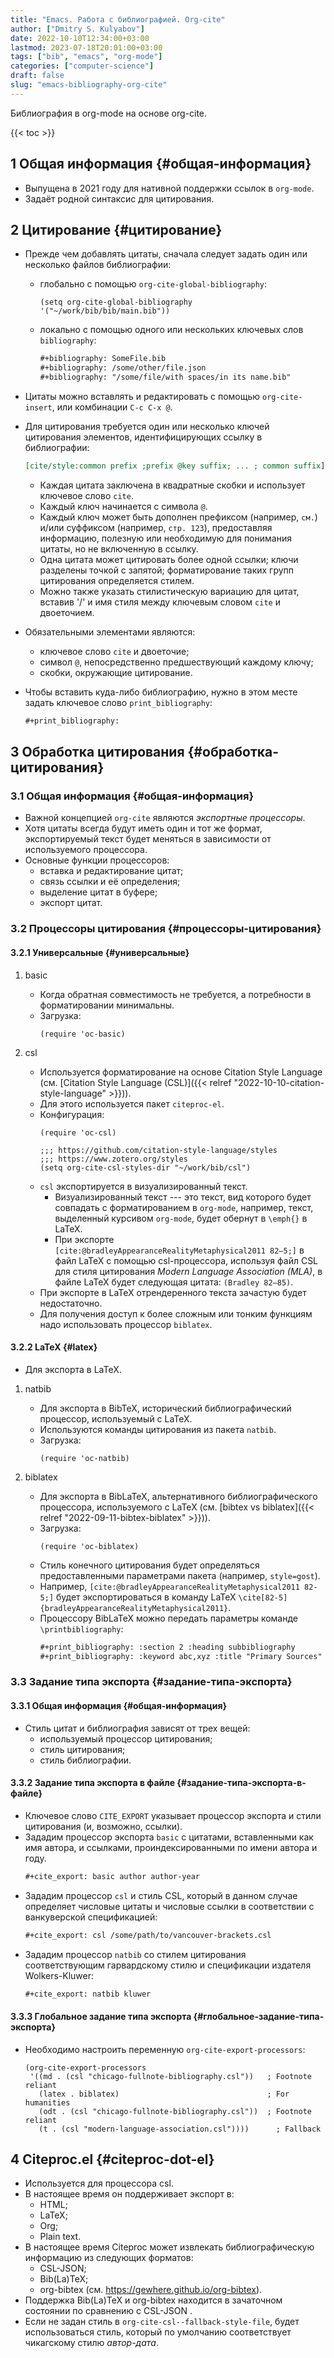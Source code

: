 ```yaml
---
title: "Emacs. Работа с библиографией. Org-cite"
author: ["Dmitry S. Kulyabov"]
date: 2022-10-10T12:34:00+03:00
lastmod: 2023-07-18T20:01:00+03:00
tags: ["bib", "emacs", "org-mode"]
categories: ["computer-science"]
draft: false
slug: "emacs-bibliography-org-cite"
---
```


Библиография в org-mode на основе org-cite.

<!--more-->

{{< toc >}}


## <span class="section-num">1</span> Общая информация {#общая-информация}

-   Выпущена в 2021 году для нативной поддержки ссылок в `org-mode`.
-   Задаёт родной синтаксис для цитирования.


## <span class="section-num">2</span> Цитирование {#цитирование}

-   Прежде чем добавлять цитаты, сначала следует задать один или несколько файлов библиографии:
    -   глобально с помощью `org-cite-global-bibliography`:
        ```emacs-lisp
        (setq org-cite-global-bibliography '("~/work/bib/bib/main.bib"))
        ```
    -   локально с помощью одного или нескольких ключевых слов `bibliography`:
        ```org
        #+bibliography: SomeFile.bib
        #+bibliography: /some/other/file.json
        #+bibliography: "/some/file/with spaces/in its name.bib"
        ```
-   Цитаты можно вставлять и редактировать с помощью `org-cite-insert`, или комбинации `C-c C-x @`.
-   Для цитирования требуется один или несколько ключей цитирования элементов, идентифицирующих ссылку в библиографии:
    ```org
    [cite/style:common prefix ;prefix @key suffix; ... ; common suffix]
    ```

    -   Каждая цитата заключена в квадратные скобки и использует ключевое слово `cite`.
    -   Каждый ключ начинается с символа `@`.
    -   Каждый ключ может быть дополнен префиксом (например, `см.`) и/или суффиксом (например, `стр. 123`), предоставляя информацию, полезную или необходимую для понимания цитаты, но не включенную в ссылку.
    -   Одна цитата может цитировать более одной ссылки; ключи разделены точкой с запятой; форматирование таких групп цитирования определяется стилем.
    -   Можно также указать стилистическую вариацию для цитат, вставив '/' и имя стиля между ключевым словом `cite` и двоеточием.
-   Обязательными элементами являются:
    -   ключевое слово `cite` и двоеточие;
    -   символ `@`, непосредственно предшествующий каждому ключу;
    -   скобки, окружающие цитирование.
-   Чтобы вставить куда-либо библиографию, нужно в этом месте задать ключевое слово `print_bibliography`:
    ```org
    #+print_bibliography:
    ```


## <span class="section-num">3</span> Обработка цитирования {#обработка-цитирования}


### <span class="section-num">3.1</span> Общая информация {#общая-информация}

-   Важной концепцией `org-cite` являются _экспортные процессоры_.
-   Хотя цитаты всегда будут иметь один и тот же формат, экспортируемый текст будет меняться в зависимости от используемого процессора.
-   Основные функции процессоров:
    -   вставка и редактирование цитат;
    -   связь ссылки и её определения;
    -   выделение цитат в буфере;
    -   экспорт цитат.


### <span class="section-num">3.2</span> Процессоры цитирования {#процессоры-цитирования}


#### <span class="section-num">3.2.1</span> Универсальные {#универсальные}

<!--list-separator-->

1.  basic

    -   Когда обратная совместимость не требуется, а потребности в форматировании минимальны.
    -   Загрузка:
        ```emacs-lisp
        (require 'oc-basic)
        ```

<!--list-separator-->

2.  csl

    -   Используется форматирование на основе Citation Style Language (см. [Citation Style Language (CSL)]({{< relref "2022-10-10-citation-style-language" >}})).
    -   Для этого используется пакет `citeproc-el`.
    -   Конфигурация:
        ```emacs-lisp
        (require 'oc-csl)

        ;;; https://github.com/citation-style-language/styles
        ;;; https://www.zotero.org/styles
        (setq org-cite-csl-styles-dir "~/work/bib/csl")
        ```
    -   `csl` экспортируется в визуализированный текст.
        -   Визуализированный текст --- это текст, вид которого будет совпадать с форматированием в `org-mode`, например, текст, выделенный курсивом `org-mode`, будет обернут в `\emph{}` в LaTeX.
        -   При экспорте `[cite:@bradleyAppearanceRealityMetaphysical2011 82–5;]` в файл LaTeX с помощью csl-процессора, используя файл CSL для стиля цитирования _Modern Language Association (MLA)_, в файле LaTeX будет следующая цитата: `(Bradley 82–85)`.
    -   При экспорте в LaTeX отрендеренного текста зачастую будет недостаточно.
    -   Для получения доступ к более сложным или тонким функциям надо использовать процессор `biblatex`.


#### <span class="section-num">3.2.2</span> LaTeX {#latex}

-   Для экспорта в LaTeX.

<!--list-separator-->

1.  natbib

    -   Для экспорта в BibTeX, исторический библиографический процессор, используемый с LaTeX.
    -   Используются команды цитирования из пакета `natbib`.
    -   Загрузка:
        ```emacs-lisp
        (require 'oc-natbib)
        ```

<!--list-separator-->

2.  biblatex

    -   Для экспорта в BibLaTeX, альтернативного библиографического процессора, используемого с LaTeX (см. [bibtex vs biblatex]({{< relref "2022-09-11-bibtex-biblatex" >}})).
    -   Загрузка:
        ```emacs-lisp
        (require 'oc-biblatex)
        ```
    -   Стиль конечного цитирования будет определяться предоставленными параметрами пакета (например, `style=gost`).
    -   Например, `[cite:@bradleyAppearanceRealityMetaphysical2011 82-5;]`  будет экспортироваться в команду LaTeX `\cite[82-5]{bradleyAppearanceRealityMetaphysical2011}`.
    -   Процессору BibLaTeX можно передать параметры команде `\printbibliography`:
        ```org
        #+print_bibliography: :section 2 :heading subbibliography
        #+print_bibliography: :keyword abc,xyz :title "Primary Sources"
        ```


### <span class="section-num">3.3</span> Задание типа экспорта {#задание-типа-экспорта}


#### <span class="section-num">3.3.1</span> Общая информация {#общая-информация}

-   Стиль цитат и библиография зависят от трех вещей:
    -   используемый процессор цитирования;
    -   стиль цитирования;
    -   стиль библиографии.


#### <span class="section-num">3.3.2</span> Задание типа экспорта в файле {#задание-типа-экспорта-в-файле}

-   Ключевое слово `CITE_EXPORT`  указывает процессор экспорта и стили цитирования (и, возможно, ссылки).
-   Зададим процессор экспорта `basic` с цитатами, вставленными как имя автора, и ссылками, проиндексированными по имени автора и году.
    ```org
    #+cite_export: basic author author-year
    ```
-   Зададим процессор `csl` и стиль CSL, который в данном случае определяет числовые цитаты и числовые ссылки в соответствии с ванкуверской спецификацией:
    ```org
    #+cite_export: csl /some/path/to/vancouver-brackets.csl
    ```
-   Зададим процессор `natbib` со стилем цитирования соответствующим гарвардскому стилю и спецификации издателя Wolkers-Kluwer:
    ```org
    #+cite_export: natbib kluwer
    ```


#### <span class="section-num">3.3.3</span> Глобальное задание типа экспорта {#глобальное-задание-типа-экспорта}

-   Необходимо настроить переменную `org-cite-export-processors`:
    ```emacs-lisp
    (org-cite-export-processors
     '((md . (csl "chicago-fullnote-bibliography.csl"))   ; Footnote reliant
       (latex . biblatex)                                 ; For humanities
       (odt . (csl "chicago-fullnote-bibliography.csl"))  ; Footnote reliant
       (t . (csl "modern-language-association.csl"))))      ; Fallback
    ```


## <span class="section-num">4</span> Citeproc.el {#citeproc-dot-el}

-   Используется для процессора csl.
-   В настоящее время он поддерживает экспорт в:
    -   HTML;
    -   LaTeX;
    -   Org;
    -   Plain text.
-   В настоящее время Citeproc может извлекать библиографическую информацию из следующих форматов:
    -   CSL-JSON;
    -   Bib(La)TeX;
    -   org-bibtex (см. <https://gewhere.github.io/org-bibtex>).
-   Поддержка Bib(La)TeX и org-bibtex находится в зачаточном состоянии по сравнению с CSL-JSON .
-   Если не задан стиль в `org-cite-csl--fallback-style-file`, будет использоваться стиль, который по умолчанию соответствует чикагскому стилю _автор-дата_.
